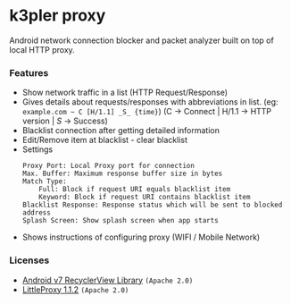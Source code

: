 # k3pler proxy

Android network connection blocker and packet analyzer built on top of local HTTP proxy.

### Features
* Show network traffic in a list (HTTP Request/Response)
* Gives details about requests/responses with abbreviations in list.
(eg: ```example.com ~ C [H/1.1] _S_ {time}```)
(C -> Connect | H/1.1 -> HTTP version | _S_ -> Success)
* Blacklist connection after getting detailed information
* Edit/Remove item at blacklist - clear blacklist
* Settings
    ```
    Proxy Port: Local Proxy port for connection
    Max. Buffer: Maximum response buffer size in bytes
    Match Type:
        Full: Block if request URI equals blacklist item
        Keyword: Block if request URI contains blacklist item
    Blacklist Response: Response status which will be sent to blocked address
    Splash Screen: Show splash screen when app starts
    ```
* Shows instructions of configuring proxy (WIFI / Mobile Network)

### Licenses
* [Android v7 RecyclerView Library](https://developer.android.com/topic/libraries/support-library/packages) `(Apache 2.0)`
* [LittleProxy 1.1.2](https://github.com/adamfisk/LittleProxy) `(Apache 2.0)`
